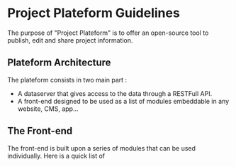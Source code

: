 # Project Plateform Guidelines

The purpose of "Project Plateform" is to offer an open-source tool to publish, edit and share project information. 

## Plateform Architecture

The plateform consists in two main part : 

- A dataserver that gives access to the data through a RESTFull API.
- A front-end designed to be used as a list of modules embeddable in any website, CMS, app...

## 

## The Front-end 

The front-end is built upon a series of modules that can be used individually.
Here is a quick list of 